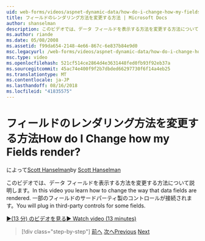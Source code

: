 ```yaml
---
uid: web-forms/videos/aspnet-dynamic-data/how-do-i-change-how-my-fields-render
title: フィールドのレンダリング方法を変更する方法 | Microsoft Docs
author: shanselman
description: このビデオでは、データ フィールドを表示する方法を変更する方法について説明します。 一部のフィールドのサードパーティ製のコントロールが接続されます。
ms.author: riande
ms.date: 05/08/2008
ms.assetid: f99da654-2148-4e66-867c-6e837b84e9d0
msc.legacyurl: /web-forms/videos/aspnet-dynamic-data/how-do-i-change-how-my-fields-render
msc.type: video
ms.openlocfilehash: 521cf514ce2864d4e3631448fed0fb93f92eb37a
ms.sourcegitcommit: 45ac74e400f9f2b7dbded66297730f6f14a4eb25
ms.translationtype: MT
ms.contentlocale: ja-JP
ms.lasthandoff: 08/16/2018
ms.locfileid: "41835575"
---
```

<a name="how-do-i-change-how-my-fields-render"></a><span data-ttu-id="4be43-105">フィールドのレンダリング方法を変更する方法</span><span class="sxs-lookup"><span data-stu-id="4be43-105">How do I Change how my Fields render?</span></span>
====================
<span data-ttu-id="4be43-106">によって[Scott Hanselman](https://github.com/shanselman)</span><span class="sxs-lookup"><span data-stu-id="4be43-106">by [Scott Hanselman](https://github.com/shanselman)</span></span>

<span data-ttu-id="4be43-107">このビデオでは、データ フィールドを表示する方法を変更する方法について説明します。</span><span class="sxs-lookup"><span data-stu-id="4be43-107">In this video you learn how to change the way that data fields are rendered.</span></span> <span data-ttu-id="4be43-108">一部のフィールドのサードパーティ製のコントロールが接続されます。</span><span class="sxs-lookup"><span data-stu-id="4be43-108">You will plug in third-party controls for some fields.</span></span>

[<span data-ttu-id="4be43-109">&#9654;(13 分) のビデオを見る</span><span class="sxs-lookup"><span data-stu-id="4be43-109">&#9654; Watch video (13 minutes)</span></span>](https://channel9.msdn.com/Blogs/ASP-NET-Site-Videos/how-do-i-change-how-my-fields-render)

> [!div class="step-by-step"]
> <span data-ttu-id="4be43-110">[前へ](how-do-i-enable-inline-gridview-editing.md)
> [次へ](how-do-i-handle-business-logic-exceptions.md)</span><span class="sxs-lookup"><span data-stu-id="4be43-110">[Previous](how-do-i-enable-inline-gridview-editing.md)
[Next](how-do-i-handle-business-logic-exceptions.md)</span></span>
